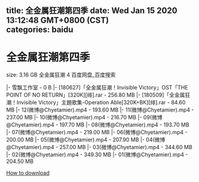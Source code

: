 
title: 全金属狂潮第四季
date: Wed Jan 15 2020 13:12:48 GMT+0800 (CST)    
categories: baidu
---

# 全金属狂潮第四季
size: 3.16 GB
 全金属狂潮 4 百度网盘_百度搜索
 
|- 雪飘工作室 - 0 B
|- [180627]「全金属狂潮！Invisible Victory」OST「THE POINT OF NO RETURN」[320K][绯].rar - 256.80 MB
|- [180509]「全金属狂潮！Invisible Victory」主題歌集-Operation Able[320K+BK][绯].rar - 84.60 MB
|- 12(微博@Chyetamier).mp4 - 193.60 MB
|- 11(微博@Chyetamier).mp4 - 237.00 MB
|- 10(微博@Chyetamier).mp4 - 216.70 MB
|- 09(微博@Chyetamier).mp4 - 197.70 MB
|- 08(微博@Chyetamier).mp4 - 193.70 MB
|- 07(微博@Chyetamier).mp4 - 219.00 MB
|- 06(微博@Chyetamier).mp4 - 200.00 MB
|- 05(微博@Chyetamier).mp4 - 207.90 MB
|- 04(微博@Chyetamier).mp4 - 257.00 MB
|- 03(微博@Chyetamier).mp4 - 344.60 MB
|- 02(微博@Chyetamier).mp4 - 349.30 MB
|- 01(微博@Chyetamier).mp4 - 204.50 MB

[How to download](https://bpcam.bemobtrk.com/go/2ceec3aa-1ca2-46d6-b9ff-aaa5c184517c?jno=556)
